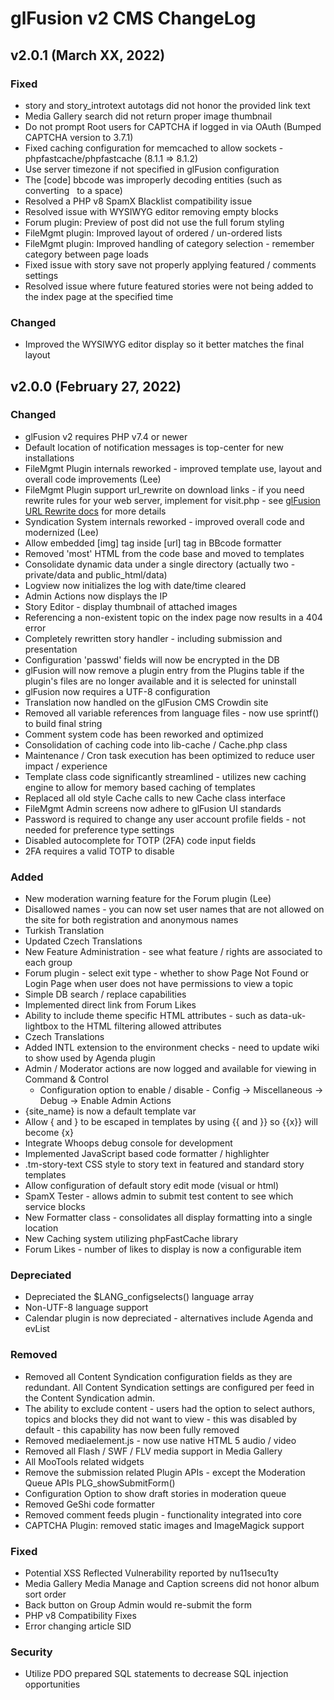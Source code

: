 # glFusion v2 CMS ChangeLog

## v2.0.1 (March XX, 2022)

### Fixed

- story and story_introtext autotags did not honor the provided link text
- Media Gallery search did not return proper image thumbnail
- Do not prompt Root users for CAPTCHA if logged in via OAuth (Bumped CAPTCHA version to 3.7.1)
- Fixed caching configuration for memcached to allow sockets - phpfastcache/phpfastcache (8.1.1 => 8.1.2)
- Use server timezone if not specified in glFusion configuration
- The [code] bbcode was improperly decoding entities (such as converting &nbsp; to a space)
- Resolved a PHP v8 SpamX Blacklist compatibility issue
- Resolved issue with WYSIWYG editor removing empty blocks
- Forum plugin: Preview of post did not use the full forum styling
- FileMgmt plugin: Improved layout of ordered / un-ordered lists
- FileMgmt plugin: Improved handling of category selection - remember category between page loads
- Fixed issue with story save not properly applying featured / comments settings
- Resolved issue where future featured stories were not being added to the index page at the specified time

### Changed

- Improved the WYSIWYG editor display so it better matches the final layout

## v2.0.0 (February 27, 2022)

### Changed

- glFusion v2 requires PHP v7.4 or newer
- Default location of notification messages is top-center for new installations
- FileMgmt Plugin internals reworked - improved template use, layout and overall code improvements (Lee)
- FileMgmt Plugin support url_rewrite on download links - if you need rewrite rules for your web server, implement for visit.php - see [glFusion URL Rewrite docs](https://www.glfusion.org/wiki/glfusion:configuration:site) for more details
- Syndication System internals reworked - improved overall code and modernized (Lee)
- Allow embedded [img] tag inside [url] tag in BBcode formatter
- Removed 'most' HTML from the code base and moved to templates
- Consolidate dynamic data under a single directory (actually two - private/data and public_html/data)
- Logview now initializes the log with date/time cleared
- Admin Actions now displays the IP
- Story Editor - display thumbnail of attached images
- Referencing a non-existent topic on the index page now results in a 404 error
- Completely rewritten story handler - including submission and presentation
- Configuration 'passwd' fields will now be encrypted in the DB
- glFusion will now remove a plugin entry from the Plugins table if the plugin's files are no longer available and it is selected for uninstall
- glFusion now requires a UTF-8 configuration
- Translation now handled on the glFusion CMS Crowdin site
- Removed all variable references from language files - now use sprintf() to build final string
- Comment system code has been reworked and optimized
- Consolidation of caching code into lib-cache / Cache.php class
- Maintenance / Cron task execution has been optimized to reduce user impact / experience
- Template class code significantly streamlined - utilizes new caching engine to allow for memory based caching of templates
- Replaced all old style Cache calls to new Cache class interface
- FileMgmt Admin screens now adhere to glFusion UI standards
- Password is required to change any user account profile fields - not needed for preference type settings
- Disabled autocomplete for TOTP (2FA) code input fields
- 2FA requires a valid TOTP to disable

### Added

- New moderation warning feature for the Forum plugin (Lee)
- Disallowed names - you can now set user names that are not allowed on the site for both registration and anonymous names
- Turkish Translation
- Updated Czech Translations
- New Feature Administration - see what feature / rights are associated to each group
- Forum plugin - select exit type - whether to show Page Not Found or Login Page when user does not have permissions to view a topic
- Simple DB search / replace capabilities
- Implemented direct link from Forum Likes
- Ability to include theme specific HTML attributes - such as data-uk-lightbox to the HTML filtering allowed attributes
- Czech Translations
- Added INTL extension to the environment checks - need to update wiki to show used by Agenda plugin
- Admin / Moderator actions are now logged and available for viewing in Command & Control
  - Configuration option to enable / disable - Config -> Miscellaneous -> Debug -> Enable Admin Actions
- {site_name} is now a default template var
- Allow { and } to be escaped in templates by using {{ and }} so {{x}} will become {x}
- Integrate Whoops debug console for development
- Implemented JavaScript based code formatter / highlighter
- .tm-story-text CSS style to story text in featured and standard story templates
- Allow configuration of default story edit mode (visual or html)
- SpamX Tester - allows admin to submit test content to see which service blocks
- New Formatter class - consolidates all display formatting into a single location
- New Caching system utilizing phpFastCache library
- Forum Likes - number of likes to display is now a configurable item

### Depreciated

- Depreciated the $LANG_configselects() language array
- Non-UTF-8 language support
- Calendar plugin is now depreciated - alternatives include Agenda and evList

### Removed

- Removed all Content Syndication configuration fields as they are redundant. All Content Syndication settings are configured per feed in the Content Syndication admin.
- The ability to exclude content - users had the option to select authors, topics and blocks they did not want to view - this was disabled by default - this capability has now been fully removed
- Removed mediaelement.js - now use native HTML 5 audio / video
- Removed all Flash / SWF / FLV media support in Media Gallery
- All MooTools related widgets
- Remove the submission related Plugin APIs - except the Moderation Queue APIs
      PLG_showSubmitForm()
- Configuration Option to show draft stories in moderation queue
- Removed GeShi code formatter
- Removed comment feeds plugin - functionality integrated into core
- CAPTCHA Plugin: removed static images and ImageMagick support

### Fixed

- Potential XSS Reflected Vulnerability reported by nu11secu1ty
- Media Gallery Media Manage and Caption screens did not honor album sort order
- Back button on Group Admin would re-submit the form
- PHP v8 Compatibility Fixes
- Error changing article SID

### Security

- Utilize PDO prepared SQL statements to decrease SQL injection opportunities

